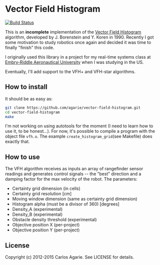 # Vector Field Histogram

[![Build Status](https://travis-ci.org/agarie/vector-field-histogram.svg?branch=master)](https://travis-ci.org/agarie/vector-field-histogram)

This is an **incomplete** implementation of the [Vector Field Histogram](http://en.wikipedia.org/wiki/Vector_Field_Histogram) algorithm, developed by J. Borenstein and Y. Koren in 1990. Recently I got some motivation to study robotics once again and decided it was time to finally "finish" this code.

I originally used this library in a project for my real-time systems class at [Embry-Riddle Aeronautical University](http://www.erau.edu) when I was studying in the US.

Eventually, I'll add support to the VFH+ and VFH-star algorithms.

## How to install

It should be as easy as:

```bash
git clone https://github.com/agarie/vector-field-histogram.git
cd vector-field-histogram
make
```

I'm not working on using autotools for the moment (I need to learn how to use it, to be honest...). For now, it's possible to compile a program with the object file `vfh.o`. The example `create_histogram_grid`(see Makefile) does exactly that.

## How to use

The VFH algorithm receives as inputs an array of rangefinder sensor readings and generates control signals -- the "best" direction and a damping factor for the max velocity of the robot. The parameters:

+ Certainty grid dimension (in cells)
+ Certainty grid resolution [cm]
+ Moving window dimension (same as certainty grid dimension)
+ Histogram alpha (must be a divisor of 360) [degrees]
+ Density_A (experimental)
+ Density_B (experimental)
+ Obstacle density threshold (experimental)
+ Objective position X (per-project)
+ Objective position Y (per-project)

## License

Copyright (c) 2012-2015 Carlos Agarie. See LICENSE for details.
